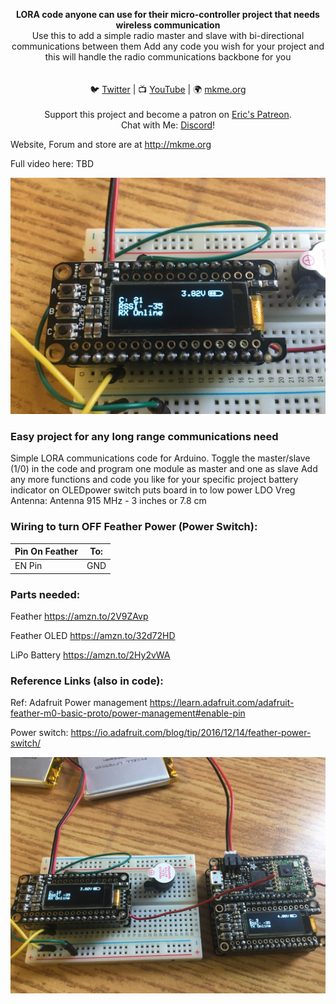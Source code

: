 <p align="center">
<b>LORA code anyone can use for their micro-controller project that needs wireless communication</b><br>
Use this to add a simple radio master and slave with bi-directional communications between them
Add any code you wish for your project and this will handle the radio communications backbone for you<br><br>
<br>🐦 <a href="https://twitter.com/mkmeorg">Twitter</a>
| 📺 <a href="https://www.youtube.com/mkmeorg">YouTube</a>
| 🌍 <a href="http://www.mkme.org">mkme.org</a><br>
<br>
Support this project and become a patron on <a href="http://mkme.org/patreon">Eric's Patreon</a>.<br>
Chat with Me: <a href="https://discord.gg/j9S4Fgv">Discord</a></b>!
</p>

Website, Forum and store are at http://mkme.org

Full video here:
TBD
<p align="center"><img src="https://github.com/MKme/lora/blob/master/Photos/IMG_2611.jpg"/></p>

### Easy project for any long range communications need

Simple LORA communications code for Arduino.  Toggle the master/slave (1/0) in the code and program one module as master and one as slave
Add any more functions and code you like for your specific project
battery indicator on OLEDpower switch puts board in to low power LDO Vreg
Antenna: Antenna 915 MHz - 3 inches or 7.8 cm
 
 ### Wiring to turn OFF Feather Power (Power Switch):
| Pin On Feather| To: |
| ---------- |----------------|
| EN Pin | GND  |



### Parts needed:

Feather https://amzn.to/2V9ZAvp

Feather OLED https://amzn.to/32d72HD

LiPo Battery https://amzn.to/2Hy2vWA

### Reference Links (also in code):

Ref: Adafruit Power management https://learn.adafruit.com/adafruit-feather-m0-basic-proto/power-management#enable-pin

Power switch: https://io.adafruit.com/blog/tip/2016/12/14/feather-power-switch/

<p align="center"><img src="https://github.com/MKme/lora/blob/master/Photos/IMG_2609.jpg"/></p>



